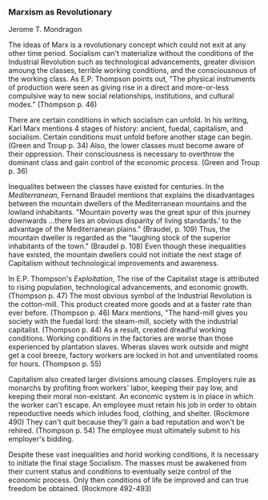 ### Marxism as Revolutionary
Jerome T. Mondragon

The ideas of Marx is a revolutionary concept which could not exit at any other time period. Socialism can't materialize without the conditions of the Industrial Revolution such as technological advancements, greater division amoung the classes, terrible working conditions, and the consciousnous of the working class. As E.P. Thompson points out, "The physical instruments of production were seen as giving rise in a direct and more-or-less compulsive way to new social relationships, institutions, and cultural modes." (Thompson p. 46)

There are certain conditions in which socialism can unfold. In his writing, Karl Marx mentions 4 stages of history: ancient, fuedal, capitalism, and socialism. Certain conditions must unfold before another stage can begin. (Green and Troup p. 34) Also, the lower classes must become aware of their oppression. Their consciousness is necessary to overthrow the dominant class and gain control of the economic process. (Green and Troup p. 36) 

Inequalites between the classes have existed for centuries. In the _Mediterranean_, Fernand Braudel mentions that explains the disadvantages between the mountain dwellers of the Mediterranean mountains and the lowland inhabitants. "Mountain poverty was the great spur of this journey downwards ...there lies an obvious disparity of living standards.' to the advantage of the Mediterranean plains." (Braudel, p. 109) Thus, the mountain dweller is regarded as the "laughing stock of the superior inhabitants of the town." (Braudel p. 108) Even though these inequalities have existed, the mountain dwellers could not initiate the next stage of Capitalism without technological improvements and awareness. 

In E.P. Thompson's _Exploitation_, The rise of the Capitalist stage is attributed to rising population, technological advancements, and economic growth. (Thompson p. 47) The most obvious symbol of the Industrial Revolution is the cotton-mill. This product created more goods and at a faster rate than ever before. (Thompson p. 46) Marx mentions, "The hand-mill gives you society with the fuedal lord: the steam-mill, society with the industrial capitalist. (Thompson p. 44)  As a result, created dreadful working conditions. Working conditions in the factories are worse than those experienced by plantation slaves. Wheras slaves work outside and might get a cool breeze, factory workers are locked in hot and unventilated rooms for hours. (Thompson p. 55) 

Capitalism also created larger divisions amoung classes. Employers rule as monarchs by profiting from workers' labor, keeping their pay low, and keeping their moral non-existant. An economic system is in place in which the worker can't escape. An employee must retain his job in order to obtain repeoductive needs which inludes food, clothing, and shelter. (Rockmore 490) They can't quit because they'll gain a bad reputation and won't be rehired. (Thompson p. 54) The employee must ultimately submit to his employer's bidding.  

Despite these vast inequalities and horid working conditions, it is necessary to initiate the final stage Socialism. The masses must be awakened from their current status and conditions to eventually seize control of the economic process. Only then conditions of life be improved and can true freedom be obtained. (Rockmore 492-493)



